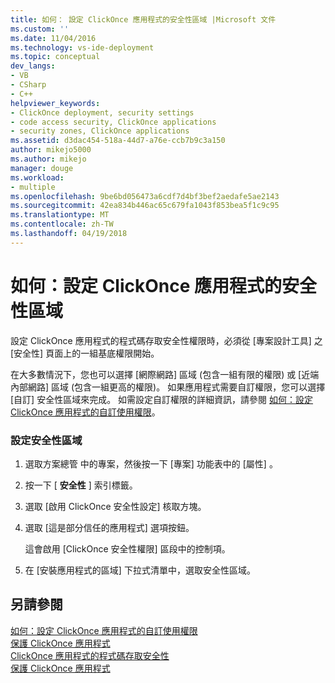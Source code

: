 ```yaml
---
title: 如何： 設定 ClickOnce 應用程式的安全性區域 |Microsoft 文件
ms.custom: ''
ms.date: 11/04/2016
ms.technology: vs-ide-deployment
ms.topic: conceptual
dev_langs:
- VB
- CSharp
- C++
helpviewer_keywords:
- ClickOnce deployment, security settings
- code access security, ClickOnce applications
- security zones, ClickOnce applications
ms.assetid: d3dac454-518a-44d7-a76e-ccb7b9c3a150
author: mikejo5000
ms.author: mikejo
manager: douge
ms.workload:
- multiple
ms.openlocfilehash: 9be6bd056473a6cdf7d4bf3bef2aedafe5ae2143
ms.sourcegitcommit: 42ea834b446ac65c679fa1043f853bea5f1c9c95
ms.translationtype: MT
ms.contentlocale: zh-TW
ms.lasthandoff: 04/19/2018
---
```

# <a name="how-to-set-a-security-zone-for-a-clickonce-application"></a>如何：設定 ClickOnce 應用程式的安全性區域
設定 ClickOnce 應用程式的程式碼存取安全性權限時，必須從 [專案設計工具]  之 [安全性] 頁面上的一組基底權限開始。  
  
 在大多數情況下，您也可以選擇 [網際網路]  區域 (包含一組有限的權限) 或 [近端內部網路]  區域 (包含一組更高的權限)。 如果應用程式需要自訂權限，您可以選擇 [自訂]  安全性區域來完成。 如需設定自訂權限的詳細資訊，請參閱 [如何：設定 ClickOnce 應用程式的自訂使用權限](../deployment/how-to-set-custom-permissions-for-a-clickonce-application.md)。  
  
### <a name="to-set-a-security-zone"></a>設定安全性區域  
  
1.  選取方案總管 中的專案，然後按一下 [專案]  功能表中的 [屬性] 。  
  
2.  按一下 [ **安全性** ] 索引標籤。  
  
3.  選取 [啟用 ClickOnce 安全性設定]  核取方塊。  
  
4.  選取 [這是部分信任的應用程式]  選項按鈕。  
  
     這會啟用 [ClickOnce 安全性權限]  區段中的控制項。  
  
5.  在 [安裝應用程式的區域]  下拉式清單中，選取安全性區域。  
  
## <a name="see-also"></a>另請參閱  
 [如何：設定 ClickOnce 應用程式的自訂使用權限](../deployment/how-to-set-custom-permissions-for-a-clickonce-application.md)   
 [保護 ClickOnce 應用程式](../deployment/securing-clickonce-applications.md)   
 [ClickOnce 應用程式的程式碼存取安全性](../deployment/code-access-security-for-clickonce-applications.md)   
 [保護 ClickOnce 應用程式](../deployment/securing-clickonce-applications.md)